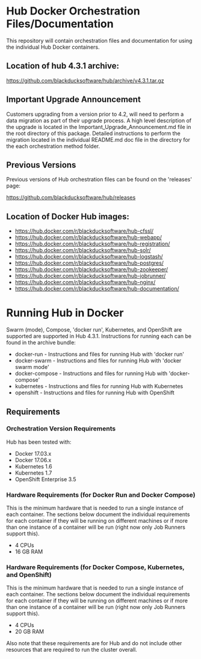 # Hub Docker Orchestration Files/Documentation

This repository will contain orchestration files and documentation for using the individual Hub Docker containers. 

## Location of hub 4.3.1 archive: 

https://github.com/blackducksoftware/hub/archive/v4.3.1.tar.gz

## Important Upgrade Announcement
 
Customers upgrading from a version prior to 4.2, will need to perform a data migration as part of their upgrade process.  A high level description of the upgrade is located in the Important_Upgrade_Announcement.md file in the root directory of this package.  Detailed instructions to perform the migration located in the individual README.md doc file in the directory for the each orchestration method folder.

## Previous Versions

Previous versions of Hub orchestration files can be found on the 'releases' page:

https://github.com/blackducksoftware/hub/releases

## Location of Docker Hub images:

* https://hub.docker.com/r/blackducksoftware/hub-cfssl/ 
* https://hub.docker.com/r/blackducksoftware/hub-webapp/
* https://hub.docker.com/r/blackducksoftware/hub-registration/
* https://hub.docker.com/r/blackducksoftware/hub-solr/
* https://hub.docker.com/r/blackducksoftware/hub-logstash/
* https://hub.docker.com/r/blackducksoftware/hub-postgres/
* https://hub.docker.com/r/blackducksoftware/hub-zookeeper/
* https://hub.docker.com/r/blackducksoftware/hub-jobrunner/
* https://hub.docker.com/r/blackducksoftware/hub-nginx/
* https://hub.docker.com/r/blackducksoftware/hub-documentation/

# Running Hub in Docker

Swarm (mode), Compose, 'docker run', Kubernetes, and OpenShift are supported are supported in Hub 4.3.1. Instructions for running each can be found in the archive bundle:

* docker-run - Instructions and files for running Hub with 'docker run'
* docker-swarm - Instructions and files for running Hub with 'docker swarm mode'
* docker-compose - Instructions and files for running Hub with 'docker-compose'
* kubernetes - Instructions and files for running Hub with Kubernetes
* openshift - Instructions and files for running Hub with OpenShift

## Requirements

### Orchestration Version Requirements

Hub has been tested with:

* Docker 17.03.x
* Docker 17.06.x
* Kubernetes 1.6
* Kubernetes 1.7
* OpenShift Enterprise 3.5

### Hardware Requirements (for Docker Run and Docker Compose)

This is the minimum hardware that is needed to run a single instance of each container. The sections below document the individual requirements for each container if they will be running on different machines or if more than one instance of a container will be run (right now only Job Runners support this).

* 4 CPUs
* 16 GB RAM

### Hardware Requirements (for Docker Compose, Kubernetes, and OpenShift)

This is the minimum hardware that is needed to run a single instance of each container. The sections below document the individual requirements for each container if they will be running on different machines or if more than one instance of a container will be run (right now only Job Runners support this).

* 4 CPUs
* 20 GB RAM

Also note that these requirements are for Hub and do not include other resources that are required to run the cluster overall.

